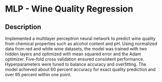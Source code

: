 # MLP - Wine Quality Regression
## Description
Implemented a multilayer perceptron neural network to predict wine quality from chemical properties such as alcohol content and pH. Using normalized data from red and white wine datasets, the model was trained with two hidden layers and optimized with mean squared error and the Adam optimizer. Five-fold cross validation ensured consistent performance. Hyperparameters were tuned to balance accuracy and overfitting. The model achieved about 60 percent accuracy for exact quality prediction and over 95 percent within one point.
